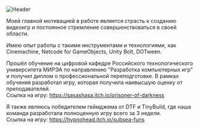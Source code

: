 ![Header](https://github.com/user-attachments/assets/b8afc4d1-a68b-4be7-842d-656e4f3de06e)

Моей главной мотивацией в работе является страсть к созданию видеоигр и постоянное стремление совершенствоваться в своей области.

Имею опыт работы с такими инструментами и технологиями, как Cinemachine, Netcode for GameObjects, Unity Bolt, DOTween.

Прошёл обучение на цифровой кафедре Российского технологического университета МИРЭА по направлению "Разработка компьютерных игр" и получил диплом о профессиональной переподготовке. В рамках обучения разработал игру, которая получила наивысшую оценку от преподавателей.
<br />Ссылка на игру: https://sasashasa.itch.io/prisoner-of-darkness

Я также являюсь победителем геймджема от DTF и TinyBuild, где наша команда разработала полноценную игру всего за 3 недели.
<br />Ссылка на игру: https://hypnohead.itch.io/subsea-funs
